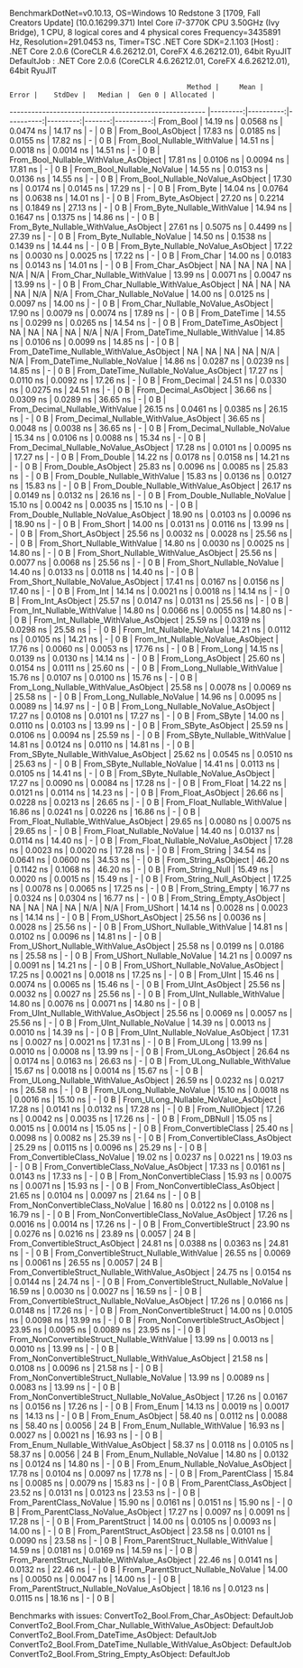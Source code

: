 
BenchmarkDotNet=v0.10.13, OS=Windows 10 Redstone 3 [1709, Fall Creators Update] (10.0.16299.371)
Intel Core i7-3770K CPU 3.50GHz (Ivy Bridge), 1 CPU, 8 logical cores and 4 physical cores
Frequency=3435891 Hz, Resolution=291.0453 ns, Timer=TSC
.NET Core SDK=2.1.103
  [Host]     : .NET Core 2.0.6 (CoreCLR 4.6.26212.01, CoreFX 4.6.26212.01), 64bit RyuJIT
  DefaultJob : .NET Core 2.0.6 (CoreCLR 4.6.26212.01, CoreFX 4.6.26212.01), 64bit RyuJIT


                                                Method |     Mean |     Error |    StdDev |   Median |  Gen 0 | Allocated |
------------------------------------------------------ |---------:|----------:|----------:|---------:|-------:|----------:|
                                             From_Bool | 14.19 ns | 0.0568 ns | 0.0474 ns | 14.17 ns |      - |       0 B |
                                    From_Bool_AsObject | 17.83 ns | 0.0185 ns | 0.0155 ns | 17.82 ns |      - |       0 B |
                          From_Bool_Nullable_WithValue | 14.51 ns | 0.0018 ns | 0.0014 ns | 14.51 ns |      - |       0 B |
                 From_Bool_Nullable_WithValue_AsObject | 17.81 ns | 0.0106 ns | 0.0094 ns | 17.81 ns |      - |       0 B |
                            From_Bool_Nullable_NoValue | 14.55 ns | 0.0153 ns | 0.0136 ns | 14.55 ns |      - |       0 B |
                   From_Bool_Nullable_NoValue_AsObject | 17.30 ns | 0.0174 ns | 0.0145 ns | 17.29 ns |      - |       0 B |
                                             From_Byte | 14.04 ns | 0.0764 ns | 0.0638 ns | 14.01 ns |      - |       0 B |
                                    From_Byte_AsObject | 27.20 ns | 0.2214 ns | 0.1849 ns | 27.13 ns |      - |       0 B |
                          From_Byte_Nullable_WithValue | 14.94 ns | 0.1647 ns | 0.1375 ns | 14.86 ns |      - |       0 B |
                 From_Byte_Nullable_WithValue_AsObject | 27.61 ns | 0.5075 ns | 0.4499 ns | 27.39 ns |      - |       0 B |
                            From_Byte_Nullable_NoValue | 14.50 ns | 0.1538 ns | 0.1439 ns | 14.44 ns |      - |       0 B |
                   From_Byte_Nullable_NoValue_AsObject | 17.22 ns | 0.0030 ns | 0.0025 ns | 17.22 ns |      - |       0 B |
                                             From_Char | 14.00 ns | 0.0183 ns | 0.0143 ns | 14.01 ns |      - |       0 B |
                                    From_Char_AsObject |       NA |        NA |        NA |       NA |    N/A |       N/A |
                          From_Char_Nullable_WithValue | 13.99 ns | 0.0071 ns | 0.0047 ns | 13.99 ns |      - |       0 B |
                 From_Char_Nullable_WithValue_AsObject |       NA |        NA |        NA |       NA |    N/A |       N/A |
                            From_Char_Nullable_NoValue | 14.00 ns | 0.0125 ns | 0.0097 ns | 14.00 ns |      - |       0 B |
                   From_Char_Nullable_NoValue_AsObject | 17.90 ns | 0.0079 ns | 0.0074 ns | 17.89 ns |      - |       0 B |
                                         From_DateTime | 14.55 ns | 0.0299 ns | 0.0265 ns | 14.54 ns |      - |       0 B |
                                From_DateTime_AsObject |       NA |        NA |        NA |       NA |    N/A |       N/A |
                      From_DateTime_Nullable_WithValue | 14.85 ns | 0.0106 ns | 0.0099 ns | 14.85 ns |      - |       0 B |
             From_DateTime_Nullable_WithValue_AsObject |       NA |        NA |        NA |       NA |    N/A |       N/A |
                        From_DateTime_Nullable_NoValue | 14.86 ns | 0.0287 ns | 0.0239 ns | 14.85 ns |      - |       0 B |
               From_DateTime_Nullable_NoValue_AsObject | 17.27 ns | 0.0110 ns | 0.0092 ns | 17.26 ns |      - |       0 B |
                                          From_Decimal | 24.51 ns | 0.0330 ns | 0.0275 ns | 24.51 ns |      - |       0 B |
                                 From_Decimal_AsObject | 36.66 ns | 0.0309 ns | 0.0289 ns | 36.65 ns |      - |       0 B |
                       From_Decimal_Nullable_WithValue | 26.15 ns | 0.0461 ns | 0.0385 ns | 26.15 ns |      - |       0 B |
              From_Decimal_Nullable_WithValue_AsObject | 36.65 ns | 0.0048 ns | 0.0038 ns | 36.65 ns |      - |       0 B |
                         From_Decimal_Nullable_NoValue | 15.34 ns | 0.0106 ns | 0.0088 ns | 15.34 ns |      - |       0 B |
                From_Decimal_Nullable_NoValue_AsObject | 17.28 ns | 0.0101 ns | 0.0095 ns | 17.27 ns |      - |       0 B |
                                           From_Double | 14.22 ns | 0.0178 ns | 0.0158 ns | 14.21 ns |      - |       0 B |
                                  From_Double_AsObject | 25.83 ns | 0.0096 ns | 0.0085 ns | 25.83 ns |      - |       0 B |
                        From_Double_Nullable_WithValue | 15.83 ns | 0.0136 ns | 0.0127 ns | 15.83 ns |      - |       0 B |
               From_Double_Nullable_WithValue_AsObject | 26.17 ns | 0.0149 ns | 0.0132 ns | 26.16 ns |      - |       0 B |
                          From_Double_Nullable_NoValue | 15.10 ns | 0.0042 ns | 0.0035 ns | 15.10 ns |      - |       0 B |
                 From_Double_Nullable_NoValue_AsObject | 18.90 ns | 0.0103 ns | 0.0096 ns | 18.90 ns |      - |       0 B |
                                            From_Short | 14.00 ns | 0.0131 ns | 0.0116 ns | 13.99 ns |      - |       0 B |
                                   From_Short_AsObject | 25.56 ns | 0.0032 ns | 0.0028 ns | 25.56 ns |      - |       0 B |
                         From_Short_Nullable_WithValue | 14.80 ns | 0.0030 ns | 0.0025 ns | 14.80 ns |      - |       0 B |
                From_Short_Nullable_WithValue_AsObject | 25.56 ns | 0.0077 ns | 0.0068 ns | 25.56 ns |      - |       0 B |
                           From_Short_Nullable_NoValue | 14.40 ns | 0.0133 ns | 0.0118 ns | 14.40 ns |      - |       0 B |
                  From_Short_Nullable_NoValue_AsObject | 17.41 ns | 0.0167 ns | 0.0156 ns | 17.40 ns |      - |       0 B |
                                              From_Int | 14.14 ns | 0.0021 ns | 0.0018 ns | 14.14 ns |      - |       0 B |
                                     From_Int_AsObject | 25.57 ns | 0.0147 ns | 0.0131 ns | 25.56 ns |      - |       0 B |
                           From_Int_Nullable_WithValue | 14.80 ns | 0.0066 ns | 0.0055 ns | 14.80 ns |      - |       0 B |
                  From_Int_Nullable_WithValue_AsObject | 25.59 ns | 0.0319 ns | 0.0298 ns | 25.58 ns |      - |       0 B |
                             From_Int_Nullable_NoValue | 14.21 ns | 0.0112 ns | 0.0105 ns | 14.21 ns |      - |       0 B |
                    From_Int_Nullable_NoValue_AsObject | 17.76 ns | 0.0060 ns | 0.0053 ns | 17.76 ns |      - |       0 B |
                                             From_Long | 14.15 ns | 0.0139 ns | 0.0130 ns | 14.14 ns |      - |       0 B |
                                    From_Long_AsObject | 25.60 ns | 0.0154 ns | 0.0111 ns | 25.60 ns |      - |       0 B |
                          From_Long_Nullable_WithValue | 15.76 ns | 0.0107 ns | 0.0100 ns | 15.76 ns |      - |       0 B |
                 From_Long_Nullable_WithValue_AsObject | 25.58 ns | 0.0078 ns | 0.0069 ns | 25.58 ns |      - |       0 B |
                            From_Long_Nullable_NoValue | 14.96 ns | 0.0095 ns | 0.0089 ns | 14.97 ns |      - |       0 B |
                   From_Long_Nullable_NoValue_AsObject | 17.27 ns | 0.0108 ns | 0.0101 ns | 17.27 ns |      - |       0 B |
                                            From_SByte | 14.00 ns | 0.0110 ns | 0.0103 ns | 13.99 ns |      - |       0 B |
                                   From_SByte_AsObject | 25.59 ns | 0.0106 ns | 0.0094 ns | 25.59 ns |      - |       0 B |
                         From_SByte_Nullable_WithValue | 14.81 ns | 0.0124 ns | 0.0110 ns | 14.81 ns |      - |       0 B |
                From_SByte_Nullable_WithValue_AsObject | 25.62 ns | 0.0545 ns | 0.0510 ns | 25.63 ns |      - |       0 B |
                           From_SByte_Nullable_NoValue | 14.41 ns | 0.0113 ns | 0.0105 ns | 14.41 ns |      - |       0 B |
                  From_SByte_Nullable_NoValue_AsObject | 17.27 ns | 0.0090 ns | 0.0084 ns | 17.28 ns |      - |       0 B |
                                            From_Float | 14.22 ns | 0.0121 ns | 0.0114 ns | 14.23 ns |      - |       0 B |
                                   From_Float_AsObject | 26.66 ns | 0.0228 ns | 0.0213 ns | 26.65 ns |      - |       0 B |
                         From_Float_Nullable_WithValue | 16.86 ns | 0.0241 ns | 0.0226 ns | 16.86 ns |      - |       0 B |
                From_Float_Nullable_WithValue_AsObject | 29.65 ns | 0.0080 ns | 0.0075 ns | 29.65 ns |      - |       0 B |
                           From_Float_Nullable_NoValue | 14.40 ns | 0.0137 ns | 0.0114 ns | 14.40 ns |      - |       0 B |
                  From_Float_Nullable_NoValue_AsObject | 17.28 ns | 0.0023 ns | 0.0020 ns | 17.28 ns |      - |       0 B |
                                           From_String | 34.54 ns | 0.0641 ns | 0.0600 ns | 34.53 ns |      - |       0 B |
                                  From_String_AsObject | 46.20 ns | 0.1142 ns | 0.1068 ns | 46.20 ns |      - |       0 B |
                                      From_String_Null | 15.49 ns | 0.0020 ns | 0.0015 ns | 15.49 ns |      - |       0 B |
                             From_String_Null_AsObject | 17.25 ns | 0.0078 ns | 0.0065 ns | 17.25 ns |      - |       0 B |
                                     From_String_Empty | 16.77 ns | 0.0324 ns | 0.0304 ns | 16.77 ns |      - |       0 B |
                            From_String_Empty_AsObject |       NA |        NA |        NA |       NA |    N/A |       N/A |
                                           From_UShort | 14.14 ns | 0.0028 ns | 0.0023 ns | 14.14 ns |      - |       0 B |
                                  From_UShort_AsObject | 25.56 ns | 0.0036 ns | 0.0028 ns | 25.56 ns |      - |       0 B |
                        From_UShort_Nullable_WithValue | 14.81 ns | 0.0102 ns | 0.0096 ns | 14.81 ns |      - |       0 B |
               From_UShort_Nullable_WithValue_AsObject | 25.58 ns | 0.0199 ns | 0.0186 ns | 25.58 ns |      - |       0 B |
                          From_UShort_Nullable_NoValue | 14.21 ns | 0.0097 ns | 0.0091 ns | 14.21 ns |      - |       0 B |
                 From_UShort_Nullable_NoValue_AsObject | 17.25 ns | 0.0021 ns | 0.0018 ns | 17.25 ns |      - |       0 B |
                                             From_UInt | 15.46 ns | 0.0074 ns | 0.0065 ns | 15.46 ns |      - |       0 B |
                                    From_UInt_AsObject | 25.56 ns | 0.0032 ns | 0.0027 ns | 25.56 ns |      - |       0 B |
                          From_UInt_Nullable_WithValue | 14.80 ns | 0.0076 ns | 0.0071 ns | 14.80 ns |      - |       0 B |
                 From_UInt_Nullable_WithValue_AsObject | 25.56 ns | 0.0069 ns | 0.0057 ns | 25.56 ns |      - |       0 B |
                            From_UInt_Nullable_NoValue | 14.39 ns | 0.0013 ns | 0.0010 ns | 14.39 ns |      - |       0 B |
                   From_UInt_Nullable_NoValue_AsObject | 17.31 ns | 0.0027 ns | 0.0021 ns | 17.31 ns |      - |       0 B |
                                            From_ULong | 13.99 ns | 0.0010 ns | 0.0008 ns | 13.99 ns |      - |       0 B |
                                   From_ULong_AsObject | 26.64 ns | 0.0174 ns | 0.0163 ns | 26.63 ns |      - |       0 B |
                         From_ULong_Nullable_WithValue | 15.67 ns | 0.0018 ns | 0.0014 ns | 15.67 ns |      - |       0 B |
                From_ULong_Nullable_WithValue_AsObject | 26.59 ns | 0.0232 ns | 0.0217 ns | 26.58 ns |      - |       0 B |
                           From_ULong_Nullable_NoValue | 15.10 ns | 0.0018 ns | 0.0016 ns | 15.10 ns |      - |       0 B |
                  From_ULong_Nullable_NoValue_AsObject | 17.28 ns | 0.0141 ns | 0.0132 ns | 17.28 ns |      - |       0 B |
                                       From_NullObject | 17.26 ns | 0.0042 ns | 0.0035 ns | 17.26 ns |      - |       0 B |
                                           From_DBNull | 15.05 ns | 0.0015 ns | 0.0014 ns | 15.05 ns |      - |       0 B |
                                 From_ConvertibleClass | 25.40 ns | 0.0098 ns | 0.0082 ns | 25.39 ns |      - |       0 B |
                        From_ConvertibleClass_AsObject | 25.29 ns | 0.0115 ns | 0.0096 ns | 25.29 ns |      - |       0 B |
                         From_ConvertibleClass_NoValue | 19.02 ns | 0.0237 ns | 0.0221 ns | 19.03 ns |      - |       0 B |
                From_ConvertibleClass_NoValue_AsObject | 17.33 ns | 0.0161 ns | 0.0143 ns | 17.33 ns |      - |       0 B |
                              From_NonConvertibleClass | 15.93 ns | 0.0075 ns | 0.0071 ns | 15.93 ns |      - |       0 B |
                     From_NonConvertibleClass_AsObject | 21.65 ns | 0.0104 ns | 0.0097 ns | 21.64 ns |      - |       0 B |
                      From_NonConvertibleClass_NoValue | 16.80 ns | 0.0122 ns | 0.0108 ns | 16.79 ns |      - |       0 B |
             From_NonConvertibleClass_NoValue_AsObject | 17.26 ns | 0.0016 ns | 0.0014 ns | 17.26 ns |      - |       0 B |
                                From_ConvertibleStruct | 23.90 ns | 0.0276 ns | 0.0216 ns | 23.89 ns | 0.0057 |      24 B |
                       From_ConvertibleStruct_AsObject | 24.81 ns | 0.0388 ns | 0.0363 ns | 24.81 ns |      - |       0 B |
             From_ConvertibleStruct_Nullable_WithValue | 26.55 ns | 0.0069 ns | 0.0061 ns | 26.55 ns | 0.0057 |      24 B |
    From_ConvertibleStruct_Nullable_WithValue_AsObject | 24.75 ns | 0.0154 ns | 0.0144 ns | 24.74 ns |      - |       0 B |
               From_ConvertibleStruct_Nullable_NoValue | 16.59 ns | 0.0030 ns | 0.0027 ns | 16.59 ns |      - |       0 B |
      From_ConvertibleStruct_Nullable_NoValue_AsObject | 17.26 ns | 0.0166 ns | 0.0148 ns | 17.26 ns |      - |       0 B |
                             From_NonConvertibleStruct | 14.00 ns | 0.0105 ns | 0.0098 ns | 13.99 ns |      - |       0 B |
                    From_NonConvertibleStruct_AsObject | 23.95 ns | 0.0095 ns | 0.0089 ns | 23.95 ns |      - |       0 B |
          From_NonConvertibleStruct_Nullable_WithValue | 13.99 ns | 0.0013 ns | 0.0010 ns | 13.99 ns |      - |       0 B |
 From_NonConvertibleStruct_Nullable_WithValue_AsObject | 21.58 ns | 0.0108 ns | 0.0096 ns | 21.58 ns |      - |       0 B |
            From_NonConvertibleStruct_Nullable_NoValue | 13.99 ns | 0.0089 ns | 0.0083 ns | 13.99 ns |      - |       0 B |
   From_NonConvertibleStruct_Nullable_NoValue_AsObject | 17.26 ns | 0.0167 ns | 0.0156 ns | 17.26 ns |      - |       0 B |
                                             From_Enum | 14.13 ns | 0.0019 ns | 0.0017 ns | 14.13 ns |      - |       0 B |
                                    From_Enum_AsObject | 58.40 ns | 0.0112 ns | 0.0088 ns | 58.40 ns | 0.0056 |      24 B |
                          From_Enum_Nullable_WithValue | 16.93 ns | 0.0027 ns | 0.0021 ns | 16.93 ns |      - |       0 B |
                 From_Enum_Nullable_WithValue_AsObject | 58.37 ns | 0.0118 ns | 0.0105 ns | 58.37 ns | 0.0056 |      24 B |
                            From_Enum_Nullable_NoValue | 14.80 ns | 0.0132 ns | 0.0124 ns | 14.80 ns |      - |       0 B |
                   From_Enum_Nullable_NoValue_AsObject | 17.78 ns | 0.0104 ns | 0.0097 ns | 17.78 ns |      - |       0 B |
                                      From_ParentClass | 15.84 ns | 0.0085 ns | 0.0079 ns | 15.83 ns |      - |       0 B |
                             From_ParentClass_AsObject | 23.52 ns | 0.0131 ns | 0.0123 ns | 23.53 ns |      - |       0 B |
                              From_ParentClass_NoValue | 15.90 ns | 0.0161 ns | 0.0151 ns | 15.90 ns |      - |       0 B |
                     From_ParentClass_NoValue_AsObject | 17.27 ns | 0.0097 ns | 0.0091 ns | 17.28 ns |      - |       0 B |
                                     From_ParentStruct | 14.00 ns | 0.0105 ns | 0.0093 ns | 14.00 ns |      - |       0 B |
                            From_ParentStruct_AsObject | 23.58 ns | 0.0101 ns | 0.0090 ns | 23.58 ns |      - |       0 B |
                  From_ParentStruct_Nullable_WithValue | 14.59 ns | 0.0181 ns | 0.0169 ns | 14.59 ns |      - |       0 B |
         From_ParentStruct_Nullable_WithValue_AsObject | 22.46 ns | 0.0141 ns | 0.0132 ns | 22.46 ns |      - |       0 B |
                    From_ParentStruct_Nullable_NoValue | 14.00 ns | 0.0050 ns | 0.0047 ns | 14.00 ns |      - |       0 B |
           From_ParentStruct_Nullable_NoValue_AsObject | 18.16 ns | 0.0123 ns | 0.0115 ns | 18.16 ns |      - |       0 B |

Benchmarks with issues:
  ConvertTo2_Bool.From_Char_AsObject: DefaultJob
  ConvertTo2_Bool.From_Char_Nullable_WithValue_AsObject: DefaultJob
  ConvertTo2_Bool.From_DateTime_AsObject: DefaultJob
  ConvertTo2_Bool.From_DateTime_Nullable_WithValue_AsObject: DefaultJob
  ConvertTo2_Bool.From_String_Empty_AsObject: DefaultJob
